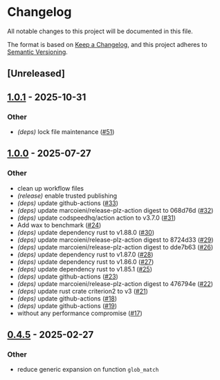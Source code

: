 # Changelog

All notable changes to this project will be documented in this file.

The format is based on [Keep a Changelog](https://keepachangelog.com/en/1.0.0/),
and this project adheres to [Semantic Versioning](https://semver.org/spec/v2.0.0.html).

## [Unreleased]

## [1.0.1](https://github.com/oxc-project/fast-glob/compare/v1.0.0...v1.0.1) - 2025-10-31

### Other

- *(deps)* lock file maintenance ([#51](https://github.com/oxc-project/fast-glob/pull/51))

## [1.0.0](https://github.com/oxc-project/fast-glob/compare/v0.4.5...v1.0.0) - 2025-07-27

### Other

- clean up workflow files
- *(release)* enable trusted publishing
- *(deps)* update github-actions ([#33](https://github.com/oxc-project/fast-glob/pull/33))
- *(deps)* update marcoieni/release-plz-action digest to 068d76d ([#32](https://github.com/oxc-project/fast-glob/pull/32))
- *(deps)* update codspeedhq/action action to v3.7.0 ([#31](https://github.com/oxc-project/fast-glob/pull/31))
- Add wax to benchmark ([#24](https://github.com/oxc-project/fast-glob/pull/24))
- *(deps)* update dependency rust to v1.88.0 ([#30](https://github.com/oxc-project/fast-glob/pull/30))
- *(deps)* update marcoieni/release-plz-action digest to 8724d33 ([#29](https://github.com/oxc-project/fast-glob/pull/29))
- *(deps)* update marcoieni/release-plz-action digest to dde7b63 ([#26](https://github.com/oxc-project/fast-glob/pull/26))
- *(deps)* update dependency rust to v1.87.0 ([#28](https://github.com/oxc-project/fast-glob/pull/28))
- *(deps)* update dependency rust to v1.86.0 ([#27](https://github.com/oxc-project/fast-glob/pull/27))
- *(deps)* update dependency rust to v1.85.1 ([#25](https://github.com/oxc-project/fast-glob/pull/25))
- *(deps)* update github-actions ([#23](https://github.com/oxc-project/fast-glob/pull/23))
- *(deps)* update marcoieni/release-plz-action digest to 476794e ([#22](https://github.com/oxc-project/fast-glob/pull/22))
- *(deps)* update rust crate criterion2 to v3 ([#21](https://github.com/oxc-project/fast-glob/pull/21))
- *(deps)* update github-actions ([#18](https://github.com/oxc-project/fast-glob/pull/18))
- *(deps)* update github-actions ([#19](https://github.com/oxc-project/fast-glob/pull/19))
- without any performance compromise ([#17](https://github.com/oxc-project/fast-glob/pull/17))

## [0.4.5](https://github.com/oxc-project/fast-glob/compare/v0.4.4...v0.4.5) - 2025-02-27

### Other

- reduce generic expansion on function `glob_match`
